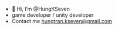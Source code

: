 - 👋 Hi, I’m @HungKSeven
- game developer / unity developer
- Contact me hungtran.kseven@gmail.com




<!---
HungKSeven/HungKSeven is a ✨ special ✨ repository because its `README.md` (this file) appears on your GitHub profile.
You can click the Preview link to take a look at your changes.
--->
